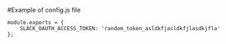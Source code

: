 #Example of config.js file

```
module.exports = {
    SLACK_OAUTH_ACCESS_TOKEN: 'random_token_asldkfjasldkfjlasdkjfla'
};
```